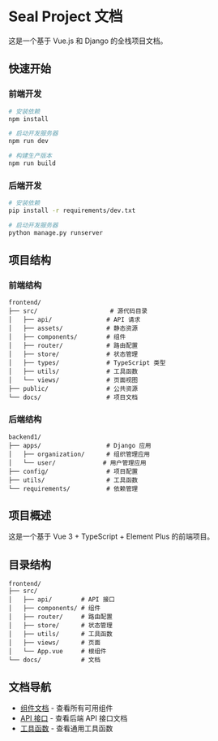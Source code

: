 # Seal Project 文档

这是一个基于 Vue.js 和 Django 的全栈项目文档。

## 快速开始

### 前端开发

```bash
# 安装依赖
npm install

# 启动开发服务器
npm run dev

# 构建生产版本
npm run build
```

### 后端开发

```bash
# 安装依赖
pip install -r requirements/dev.txt

# 启动开发服务器
python manage.py runserver
```

## 项目结构

### 前端结构

```
frontend/
├── src/                    # 源代码目录
│   ├── api/               # API 请求
│   ├── assets/            # 静态资源
│   ├── components/        # 组件
│   ├── router/            # 路由配置
│   ├── store/             # 状态管理
│   ├── types/             # TypeScript 类型
│   ├── utils/             # 工具函数
│   └── views/             # 页面视图
├── public/                # 公共资源
└── docs/                  # 项目文档
```

### 后端结构

```
backend1/
├── apps/                  # Django 应用
│   ├── organization/      # 组织管理应用
│   └── user/             # 用户管理应用
├── config/                # 项目配置
├── utils/                 # 工具函数
└── requirements/          # 依赖管理
```

## 项目概述

这是一个基于 Vue 3 + TypeScript + Element Plus 的前端项目。

## 目录结构

```
frontend/
├── src/
│   ├── api/        # API 接口
│   ├── components/ # 组件
│   ├── router/     # 路由配置
│   ├── store/      # 状态管理
│   ├── utils/      # 工具函数
│   ├── views/      # 页面
│   └── App.vue     # 根组件
└── docs/           # 文档
```

## 文档导航

- [组件文档](./components/) - 查看所有可用组件
- [API 接口](./api/) - 查看后端 API 接口文档
- [工具函数](./utils/) - 查看通用工具函数 